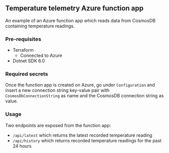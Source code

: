 ## Temperature telemetry Azure function app

An example of an Azure function app which reads data from CosmosDB containing temperature readings.

### Pre-requisites

- Terraform
  - Connected to Azure
- Dotnet SDK 6.0

### Required secrets

Once the function app is created on Azure, go under `Configuration` and insert a new connection string key-value pair with `CosmosDbConnectionString` as name and the CosmosDB connection string as value.

### Usage

Two endpoints are exposed from the function app:

- `/api/latest` which returns the latest recorded temperature reading
- `/api/history` which returns recorded temperature readings for the past 24 hours
